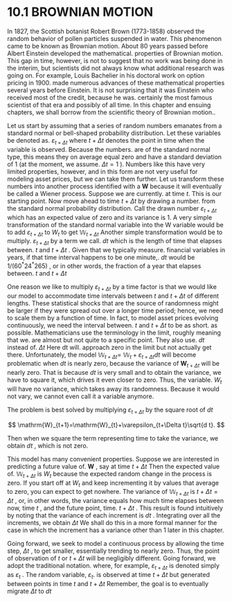 # 10.1 BROWNIAN MOTION

In 1827, the Scottish botanist Robert Brown (1773-1858) observed the random behavior of pollen particles suspended in water. This phenomenon came to be known as Brownian motion. About 80 years passed before Albert Einstein developed the mathematical. properties of Brownian motion. This gap in time, however, is not to suggest that no work was being done in the interim, but scientists did not always know what additional research was going on. For example, Louis Bachelier in his doctoral work on option pricing in 1900. made numerous advances of these mathematical properties several years before Einstein. It is not surprising that it was Einstein who received most of the credit, because he was. certainly the most famous scientist of that era and possibly of all time. In this chapter and ensuing chapters, we shall borrow from the scientific theory of Brownian motion..

Let us start by assuming that a series of random numbers emanates from a standard normal or bell-shaped probability distribution. Let these variables be denoted as. $\varepsilon_{t+\Delta t}$ where $t+\Delta t$ denotes the point in time when the variable is observed. Because the numbers. are of the standard normal type, this means they on average equal zero and have a standard deviation of 1 (at the moment, we assume. $\Delta t=1$ ). Numbers like this have very limited properties, however, and in this form are not very useful for modeling asset prices, but we can take them further. Let us transform these numbers into another process identified with a $\boldsymbol{W}$ because it will eventually be called a Wiener process. Suppose we are currently. at time $t.$ This is our starting point. Now move ahead to time $t+\Delta t$ by drawing a number. from the standard normal probability distribution. Call the drawn number $\varepsilon_{t+\Delta t}$ which has an expected value of zero and its variance is 1. A very simple transformation of the standard normal variable into the W variable would be to add $\varepsilon_{t+\Delta t}$ to $\mathbf{}\mathbf{}{W}_{t}$ to get $\mathbb{W}_{t+\Delta t}$ Another simple transformation would be to multiply. $\varepsilon_{t+\Delta t}$ by a term we call. $d t$ which is the length of time that elapses between. $t$ and $t+\Delta t$ . Given that we typically measure. financial variables in years, if that time interval happens to be one minute,. $d t$ would be $1/\big(60^{*}24^{*}265\big)$ , or in other words, the fraction of a year that elapses between. $t$ and $t+\Delta t$

One reason we like to multiply $\varepsilon_{t+\Delta t}$ by a time factor is that we would like our model to accommodate time intervals between $t$ and $t+\Delta t$ of different lengths. These statistical shocks that are the source of randomness might be larger if they were spread out over a longer time period; hence, we need to scale them by a function of time. In fact, to model asset prices evolving continuously, we need the interval between. $t$ and $t+\Delta t$ to be as short. as possible. Mathematicians use the terminology in the limit, roughly meaning that we. are almost but not quite to a specific point. They also use. $d t$ instead of. $\Delta t$ Here dt will. approach zero in the limit but not actually get there. Unfortunately, the model $\mathbb{W}_{t+\Delta t}=$ $\mathbb{W}_{t}+\varepsilon_{t+\Delta t}d t$ will become problematic when $d t$ is nearly zero, because the variance of $\mathbf{\boldsymbol{W}}_{t+\Delta t}$ will be nearly zero. That is because $d t$ is very small and to obtain the variance, we have to square it, which drives it even closer to zero. Thus, the variable. $\mathbf{}\mathbf{}{W}_{t}$ will have no variance, which takes away its randomness. Because it would not vary, we cannot even call it a variable anymore.

The problem is best solved by multiplying $\varepsilon_{t+\Delta t}$ by the square root of $d t$

$$
\mathrm{W}_{t+1}=\mathrm{W}_{t}+\varepsilon_{t+\Delta t}\sqrt{d t}.
$$

Then when we square the term representing time to take the variance, we obtain $d t$ , which is not zero.

This model has many convenient properties. Suppose we are interested in predicting a future value of. $\boldsymbol{W}$ , say at time $t+\Delta t$ Then the expected value of. $\mathbb{W}_{t+\Delta t}$ is $\mathbf{}\mathbf{}{W}_{t}$ because the expected random change in the process is zero. If you start off at $\mathbf{}\mathbf{}{W}_{t}$ and keep incrementing it by values that average to zero, you can expect to get nowhere. The variance of $\mathbb{W}_{t+\Delta t}$ is $t+\Delta t=\Delta t$ , or, in other words, the variance equals how much time elapses between now, time $t$ , and the future point, time. $t+\Delta t$ . This result is found intuitively by noting that the variance of each increment is $d t$ . Integrating over all the increments, we obtain $\Delta t$ We shall do this in a more formal manner for the case in which the increment has a variance other than 1 later in this chapter.

Going forward, we seek to model a continuous process by allowing the time step, $\Delta t$ , to get smaller, essentially trending to nearly zero. Thus, the point of observation of $t$ or $t+\Delta t$ will be negligibly different. Going forward, we adopt the traditional notation. where, for example, $\varepsilon_{t+\Delta t}$ is denoted simply as $\varepsilon_{t}$ . The random variable, $\varepsilon_{t}.$ is observed at time $t+\Delta t$ but generated between points in time $t$ and $t+\Delta t$ Remember, the goal is to eventually migrate $\Delta t$ to $d t$
